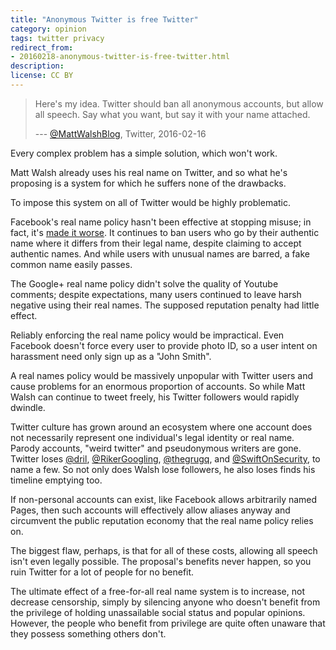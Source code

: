 ```yaml
---
title: "Anonymous Twitter is free Twitter"
category: opinion
tags: twitter privacy
redirect_from:
- 20160218-anonymous-twitter-is-free-twitter.html
description: 
license: CC BY
---
```


> Here's my idea. Twitter should ban all anonymous accounts, but allow all
> speech. Say what you want, but say it with your name attached.
>
> --- [@MattWalshBlog](https://twitter.com/MattWalshBlog/status/699623302319443968),
> Twitter, 2016-02-16

Every complex problem has a simple solution, which won't work.

Matt Walsh already uses his real name on Twitter, and so what he's proposing is
a system for which he suffers none of the drawbacks.

To impose this system on all of Twitter would be highly problematic.

Facebook's real name policy hasn't been effective at stopping misuse; in fact,
it's [made it
worse](https://orbitalflower.github.io/2015-12-15-facebook-keeps-real-name-policy.md).
It continues to ban users who go by their authentic name where it differs from
their legal name, despite claiming to accept authentic names. And while users
with unusual names are barred, a fake common name easily passes.

The Google+ real name policy didn't solve the quality of Youtube comments;
despite expectations, many users continued to leave harsh negative using their
real names. The supposed reputation penalty had little effect.

Reliably enforcing the real name policy would be impractical. Even Facebook
doesn't force every user to provide photo ID, so a user intent on harassment
need only sign up as a "John Smith".

A real names policy would be massively unpopular with Twitter users and cause
problems for an enormous proportion of accounts. So while Matt Walsh can
continue to tweet freely, his Twitter followers would rapidly dwindle.

Twitter culture has grown around an ecosystem where one account does not
necessarily represent one individual's legal identity or real name. Parody
accounts, "weird twitter" and pseudonymous writers are gone. Twitter loses
[@dril](https://twitter.com/dril),
[@RikerGoogling](https://twitter.com/RikerGoogling),
[@thegrugq](https://twitter.com/thegrugq), and
[@SwiftOnSecurity](https://twitter.com/SwiftOnSecurity), to name a few. So not
only does Walsh lose followers, he also loses finds his timeline emptying too.

If non-personal accounts can exist, like Facebook allows arbitrarily named
Pages, then such accounts will effectively allow aliases anyway and circumvent
the public reputation economy that the real name policy relies on.

The biggest flaw, perhaps, is that for all of these costs, allowing all speech
isn't even legally possible. The proposal's benefits never happen, so you ruin
Twitter for a lot of people for no benefit.

The ultimate effect of a free-for-all real name system is to increase, not
decrease censorship, simply by silencing anyone who doesn't benefit from the
privilege of holding unassailable social status and popular opinions. However,
the people who benefit from privilege are quite often unaware that they possess
something others don't.
